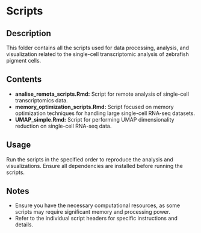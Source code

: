 # Scripts

## Description

This folder contains all the scripts used for data processing, analysis, and visualization related to the single-cell transcriptomic analysis of zebrafish pigment cells.

## Contents

- **analise_remota_scripts.Rmd:** Script for remote analysis of single-cell transcriptomics data.
- **memory_optimization_scripts.Rmd:** Script focused on memory optimization techniques for handling large single-cell RNA-seq datasets.
- **UMAP_simple.Rmd:** Script for performing UMAP dimensionality reduction on single-cell RNA-seq data.

## Usage

Run the scripts in the specified order to reproduce the analysis and visualizations. Ensure all dependencies are installed before running the scripts.

## Notes

- Ensure you have the necessary computational resources, as some scripts may require significant memory and processing power.
- Refer to the individual script headers for specific instructions and details.
